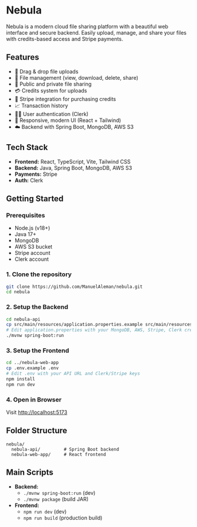 # Nebula

Nebula is a modern cloud file sharing platform with a beautiful web interface and secure backend. Easily upload, manage, and share your files with credits-based access and Stripe payments.

## Features

- 🚀 Drag & drop file uploads
- 📂 File management (view, download, delete, share)
- 🔗 Public and private file sharing
- 💳 Credits system for uploads
- 🛒 Stripe integration for purchasing credits
- 📈 Transaction history
- 🧑‍💻 User authentication (Clerk)
- 🌈 Responsive, modern UI (React + Tailwind)
- ☁️ Backend with Spring Boot, MongoDB, AWS S3

## Tech Stack

- **Frontend:** React, TypeScript, Vite, Tailwind CSS
- **Backend:** Java, Spring Boot, MongoDB, AWS S3
- **Payments:** Stripe
- **Auth:** Clerk

## Getting Started

### Prerequisites
- Node.js (v18+)
- Java 17+
- MongoDB
- AWS S3 bucket
- Stripe account
- Clerk account

### 1. Clone the repository
```sh
git clone https://github.com/ManuelAleman/nebula.git
cd nebula
```

### 2. Setup the Backend
```sh
cd nebula-api
cp src/main/resources/application.properties.example src/main/resources/application.properties
# Edit application.properties with your MongoDB, AWS, Stripe, Clerk credentials
./mvnw spring-boot:run
```

### 3. Setup the Frontend
```sh
cd ../nebula-web-app
cp .env.example .env
# Edit .env with your API URL and Clerk/Stripe keys
npm install
npm run dev
```

### 4. Open in Browser
Visit [http://localhost:5173](http://localhost:5173)

## Folder Structure

```
nebula/
  nebula-api/         # Spring Boot backend
  nebula-web-app/     # React frontend
```

## Main Scripts

- **Backend:**
  - `./mvnw spring-boot:run` (dev)
  - `./mvnw package` (build JAR)
- **Frontend:**
  - `npm run dev` (dev)
  - `npm run build` (production build)

